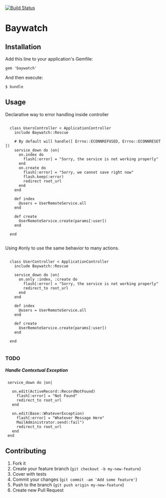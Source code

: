 [![Build Status](https://travis-ci.org/tdantas/baywatch.svg)](https://travis-ci.org/tdantas/baywatch)

# Baywatch

## Installation

Add this line to your application's Gemfile:

    gem 'baywatch'

And then execute:

    $ bundle

## Usage

Declarative way to error handling inside controller

````

  class UsersController < ApplicationController
    include Baywatch::Rescue

    # By default will handle([ Errno::ECONNREFUSED, Errno::ECONNRESET ])
    service_down do |on|      
      on.index do
        flash[:error] = "Sorry, the service is not working properly"
      end
      on.create do 
        flash[:error] = "Sorry, we cannot save right now"
        flash.keep(:error)
        redirect root_url
      end
    end
    
    def index
      @users = UserRemoteService.all
    end
    
    def create
      UserRemoteService.create(params[:user])
    end
    
  end
  
````

Using #only to use the same behavior to many actions.


````

  class UserController < ApplicationController
    include Baywatch::Rescue

    service_down do |on|      
      on.only :index, :create do
        flash[:error] = "Sorry, the service is not working properly"
        redirect_to root_url
      end
    end
    
    def index
      @users = UserRemoteService.all
    end
    
    def create
      UserRemoteService.create(params[:user])
    end
    
  end
  
````


### TODO

##### Handle Contextual Exception
 
 ```
  service_down do |on|
  
    on.edit(ActiveRecord::RecordNotFound)
      flash[:error] = "Not Found"
      redirect_to root_url
    end
    
    on.edit(Base::WhateverException)
      flash[:error] = "Whatever Message Here"
      MailAdministrator.send(:fail")
      redirect_to root_url
    end
  end
 ```
 
## Contributing

1. Fork it
2. Create your feature branch (`git checkout -b my-new-feature`)
3. Cover with tests
4. Commit your changes (`git commit -am 'Add some feature'`)
5. Push to the branch (`git push origin my-new-feature`) 
6. Create new Pull Request
